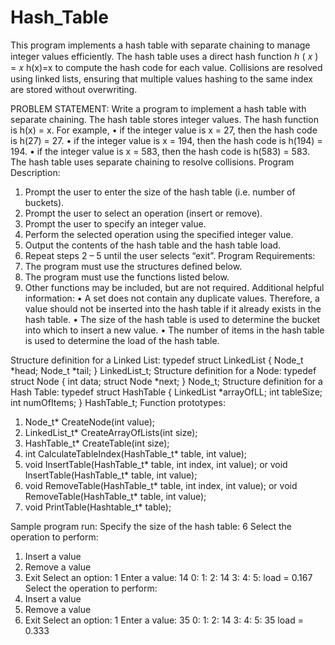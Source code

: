 # Hash_Table
This program implements a hash table with separate chaining to manage integer values efficiently. The hash table uses a direct hash function  ℎ ( 𝑥 ) = 𝑥 h(x)=x to compute the hash code for each value. Collisions are resolved using linked lists, ensuring that multiple values hashing to the same index are stored without overwriting.

PROBLEM STATEMENT:
Write a program to implement a hash table with separate chaining.
The hash table stores integer values.
The hash function is h(x) = x. For example,
• if the integer value is x = 27, then the hash code is h(27) = 27.
• if the integer value is x = 194, then the hash code is h(194) = 194.
• if the integer value is x = 583, then the hash code is h(583) = 583.
The hash table uses separate chaining to resolve collisions.
Program Description:
1. Prompt the user to enter the size of the hash table (i.e. number of buckets).
2. Prompt the user to select an operation (insert or remove).
3. Prompt the user to specify an integer value.
4. Perform the selected operation using the specified integer value.
5. Output the contents of the hash table and the hash table load.
6. Repeat steps 2 – 5 until the user selects “exit”.
Program Requirements:
1. The program must use the structures defined below.
2. The program must use the functions listed below.
3. Other functions may be included, but are not required.
Additional helpful information:
• A set does not contain any duplicate values. Therefore, a value should not be inserted into
the hash table if it already exists in the hash table.
• The size of the hash table is used to determine the bucket into which to insert a new value.
• The number of items in the hash table is used to determine the load of the hash table.


Structure definition for a Linked List:
typedef struct LinkedList {
 Node_t *head;
 Node_t *tail;
} LinkedList_t;
Structure definition for a Node:
typedef struct Node {
 int data;
 struct Node *next;
} Node_t;
Structure definition for a Hash Table:
typedef struct HashTable {
 LinkedList *arrayOfLL;
 int tableSize;
 int numOfItems;
} HashTable_t;
Function prototypes:
1. Node_t* CreateNode(int value);
2. LinkedList_t* CreateArrayOfLists(int size);
3. HashTable_t* CreateTable(int size);
4. int CalculateTableIndex(HashTable_t* table, int value);
5. void InsertTable(HashTable_t* table, int index, int value);
 or
 void InsertTable(HashTable_t* table, int value);
6. void RemoveTable(HashTable_t* table, int index, int value);
 or
 void RemoveTable(HashTable_t* table, int value);
7. void PrintTable(Hashtable_t* table);

Sample program run:
Specify the size of the hash table: 6
Select the operation to perform:
1. Insert a value
2. Remove a value
3. Exit
Select an option: 1
Enter a value: 14
0:
1:
2: 14
3:
4:
5:
load = 0.167
Select the operation to perform:
1. Insert a value
2. Remove a value
3. Exit
Select an option: 1
Enter a value: 35
0:
1:
2: 14
3:
4:
5: 35
load = 0.333
